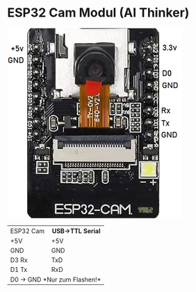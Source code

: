 # ESP32 Cam Modul (AI Thinker) 
![esp32-cam](/img/esp32-cam.jpg)
<table>
  <tr>
    <td>ESP32 Cam</td>
    <th>USB->TTL Serial</th>
  </tr>
  <tr>
    <td>+5V</td>
    <td>+5V</td>
  </tr>
  <tr>
    <td>GND</td>
    <td>GND</td>
  </tr>
  <tr>
    <td>D3 Rx</td>
    <td>TxD</td>
  </tr>
  <tr>
    <td>D1 Tx</td>
    <td>RxD</td>
  </tr>
  <tr>
    <td colspan="2">D0 -> GND *Nur zum Flashen!*</td>
  </tr>
</table>
